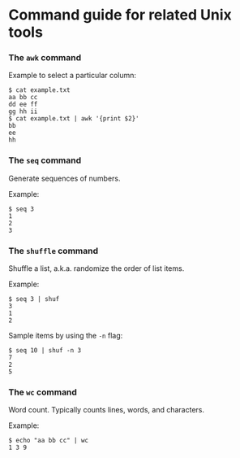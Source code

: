 # Command guide for related Unix tools

### The `awk` command

Example to select a particular column:

    $ cat example.txt
    aa bb cc
    dd ee ff
    gg hh ii
    $ cat example.txt | awk '{print $2}'
    bb
    ee
    hh

### The `seq` command

Generate sequences of numbers.

Example:

    $ seq 3
    1
    2
    3

### The `shuffle` command

Shuffle a list, a.k.a. randomize the order of list items.

Example:

    $ seq 3 | shuf
    3
    1
    2

Sample items by using the `-n` flag:

    $ seq 10 | shuf -n 3
    7
    2
    5

### The `wc` command

Word count. Typically counts lines, words, and characters.

Example:

    $ echo "aa bb cc" | wc
    1 3 9
